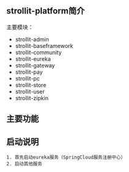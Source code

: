 ## strollit-platform简介
主要模块：
- strollit-admin
- strollit-baseframework
- strollit-community
- strollit-eureka
- strollit-gateway
- strollit-pay
- strollit-pc
- strollit-store
- strollit-user
- strollit-zipkin

## 主要功能

## 启动说明
    1. 首先启动eureka服务（SpringCloud服务注册中心）
    2. 启动其他服务
